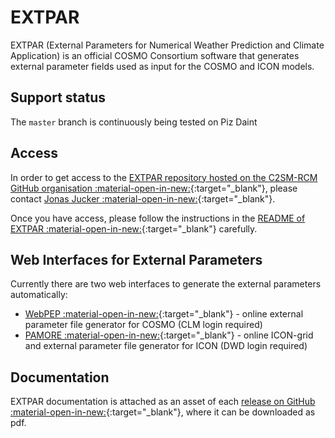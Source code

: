 
# EXTPAR

EXTPAR (External Parameters for Numerical Weather Prediction and Climate Application) is an official COSMO Consortium software that generates external parameter fields used as input for the COSMO and ICON models.

## Support status

The `master` branch is continuously being tested on Piz Daint

## Access

In order to get access to the [EXTPAR repository hosted on the C2SM-RCM GitHub organisation :material-open-in-new:](https://github.com/C2SM-RCM/extpar){:target="_blank"}, 
please contact [Jonas Jucker :material-open-in-new:](https://c2sm.ethz.ch/the-center/people/person-detail.html?persid=210923){:target="_blank"}.

Once you have access, please follow the instructions in the [README of EXTPAR :material-open-in-new:](https://github.com/C2SM-RCM/extpar#readme){:target="_blank"} carefully.

## Web Interfaces for External Parameters

Currently there are two web interfaces to generate the external parameters automatically:

* [WebPEP :material-open-in-new:](https://hcdc.hereon.de/clm-community/webpep/webpep){:target="_blank"} - online external parameter file generator for COSMO (CLM login required)
* [PAMORE :material-open-in-new:](https://webservice.dwd.de/cgi-bin/spp1167/webservice.cgi){:target="_blank"} - online ICON-grid and external parameter file generator for ICON (DWD login required)

## Documentation

EXTPAR documentation is attached as an asset of each [release on GitHub :material-open-in-new:](https://github.com/C2SM-RCM/extpar/releases){:target="_blank"}, where it can be downloaded as pdf.
